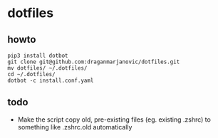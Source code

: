 # dotfiles

## howto

```
pip3 install dotbot
git clone git@github.com:draganmarjanovic/dotfiles.git
mv dotfiles/ ~/.dotfiles/
cd ~/.dotfiles/
dotbot -c install.conf.yaml
```


## todo
- Make the script copy old, pre-existing files (eg. existing .zshrc) to something like .zshrc.old automatically
